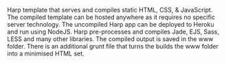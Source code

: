 Harp template that serves and compiles static HTML, CSS, & JavaScript. The compiled template can be hosted anywhere as it requires no specific server technology. The uncompiled Harp app can be deployed to Heroku and run using NodeJS. Harp pre-processes and compiles Jade, EJS, Sass, LESS and many other libraries. The compiled output is saved in the www folder. There is an additional grunt file that turns the builds the www folder into a minimised HTML set.